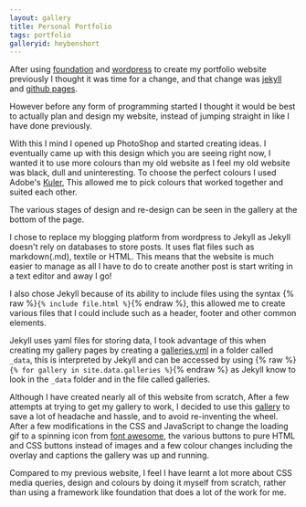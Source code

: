 ```yaml
---
layout: gallery
title: Personal Portfolio
tags: portfolio
galleryid: heybenshort
---
```

After using [foundation](http://foundation.zurb.com/) and [wordpress](http://en-gb.wordpress.org/) to create my portfolio website previously I thought it was time for a change, and that change was [jekyll](http://jekyllrb.com/) and [github pages](https://pages.github.com/).

However before any form of programming started I thought it would be best to actually plan and design my website, instead of jumping straight in like I have done previously.
<!--cut-->
With this I mind I opened up PhotoShop and started creating ideas. I eventually came up with this design which you are seeing right now, I wanted it to use more colours than my old website as I feel my old website was black, dull and uninteresting. To choose the perfect colours I used Adobe's [Kuler](https://kuler.adobe.com/create/color-wheel/), This allowed me to pick colours that worked together and suited each other.

The various stages of design and re-design can be seen in the gallery at the bottom of the page.

I chose to replace my blogging platform from wordpress to Jekyll as Jekyll doesn't rely on databases to store posts. It uses flat files such as markdown(.md), textile or HTML. This means that the website is much easier to manage as all I have to do to create another post is start writing in a text editor and away I go!

I also chose Jekyll because of its ability to include files using the syntax {% raw %}`{% include file.html %}`{% endraw %}, this allowed me to create various files that I could include such as a header, footer and other common elements.

Jekyll uses yaml files for storing data, I took advantage of this when creating my gallery pages by creating a [galleries.yml](https://github.com/kensington133/kensington133.github.io/blob/master/_data/galleries.yml) in a folder called `_data`, this is interpreted by Jekyll and can be accessed by using {% raw %}`{% for gallery in site.data.galleries %}`{% endraw %} as Jekyll know to look in the `_data` folder and in the file called galleries.

Although I have created nearly all of this website from scratch, After a few attempts at trying to get my gallery to work, I decided to use this [gallery](https://github.com/duncanmcdougall/Responsive-Lightbox) to save a lot of headache and hassle, and to avoid re-inventing the wheel. After a few modifications in the CSS and JavaScript to change the loading gif to a spinning icon from [font awesome](http://fortawesome.github.io/Font-Awesome/icons/), the various buttons to pure HTML and CSS buttons instead of images and a few colour changes including the overlay and captions the gallery was up and running.

Compared to my previous website, I feel I have learnt a lot more about CSS media queries, design and colours by doing it myself from scratch, rather than using a framework like foundation that does a lot of the work for me.